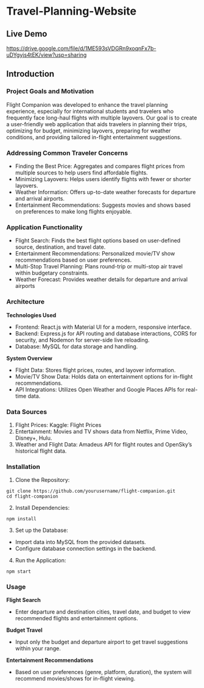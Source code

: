 # Travel-Planning-Website
## Live Demo
https://drive.google.com/file/d/1ME593sVDGRn9xoqnFx7b-uDYgyjs4tEK/view?usp=sharing

## Introduction
### Project Goals and Motivation
Flight Companion was developed to enhance the travel planning experience, especially for international students and travelers who frequently face long-haul flights with multiple layovers. Our goal is to create a user-friendly web application that aids travelers in planning their trips, optimizing for budget, minimizing layovers, preparing for weather conditions, and providing tailored in-flight entertainment suggestions.

### Addressing Common Traveler Concerns
- Finding the Best Price: Aggregates and compares flight prices from multiple sources to help users find affordable flights.
- Minimizing Layovers: Helps users identify flights with fewer or shorter layovers.
- Weather Information: Offers up-to-date weather forecasts for departure and arrival airports.
- Entertainment Recommendations: Suggests movies and shows based on preferences to make long flights enjoyable.

### Application Functionality
- Flight Search: Finds the best flight options based on user-defined source, destination, and travel date.
- Entertainment Recommendations: Personalized movie/TV show recommendations based on user preferences.
- Multi-Stop Travel Planning: Plans round-trip or multi-stop air travel within budgetary constraints.
- Weather Forecast: Provides weather details for departure and arrival airports

### Architecture
**Technologies Used**
- Frontend: React.js with Material UI for a modern, responsive interface.
- Backend: Express.js for API routing and database interactions, CORS for security, and Nodemon for server-side live reloading.
- Database: MySQL for data storage and handling.

**System Overview**
- Flight Data: Stores flight prices, routes, and layover information.
- Movie/TV Show Data: Holds data on entertainment options for in-flight recommendations.
- API Integrations: Utilizes Open Weather and Google Places APIs for real-time data.

### Data Sources
1. Flight Prices: Kaggle: Flight Prices
2. Entertainment: Movies and TV shows data from Netflix, Prime Video, Disney+, Hulu.
3. Weather and Flight Data: Amadeus API for flight routes and OpenSky’s historical flight data.

### Installation
1. Clone the Repository:
```
git clone https://github.com/yourusername/flight-companion.git
cd flight-companion
```
2. Install Dependencies:
```
npm install
```
3. Set up the Database:
- Import data into MySQL from the provided datasets.
- Configure database connection settings in the backend.
4. Run the Application:
```
npm start
```

### Usage
**Flight Search**
- Enter departure and destination cities, travel date, and budget to view recommended flights and entertainment options.

**Budget Travel**
- Input only the budget and departure airport to get travel suggestions within your range.

**Entertainment Recommendations**
- Based on user preferences (genre, platform, duration), the system will recommend movies/shows for in-flight viewing.
  
